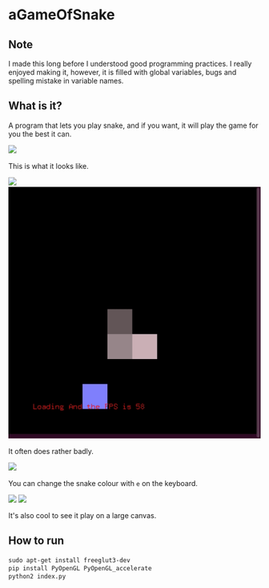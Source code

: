 # aGameOfSnake

## Note

I made this long before I understood good programming practices. I really enjoyed making it, however, it is filled with global variables, bugs and spelling mistake in variable names.

## What is it?

A program that lets you play snake, and if you want, it will play the game for you the best it can.

![](example_images/simple.gif)

This is what it looks like.

![](example_images/simple_fail.gif)
![](example_images/simple_fail2.gif)

It often does rather badly.

![](example_images/colours.gif)

You can change the snake colour with `e` on the keyboard.

![](example_images/large.gif)
![](example_images/large_epic.gif)

It's also cool to see it play on a large canvas.

## How to run

```
sudo apt-get install freeglut3-dev
pip install PyOpenGL PyOpenGL_accelerate
python2 index.py
```
